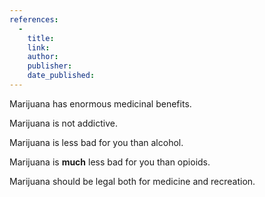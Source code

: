 ```yaml
---
references:
  -
    title: 
    link: 
    author: 
    publisher: 
    date_published: 
---
```



Marijuana has enormous medicinal benefits.

Marijuana is not addictive.

Marijuana is less bad for you than alcohol.

Marijuana is __much__ less bad for you than opioids.

Marijuana should be legal both for medicine and recreation.
